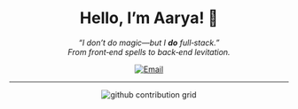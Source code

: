 <h1 align="center">Hello, I’m Aarya! 👋</h1>

<p align="center">
  <em>“I don’t do magic—but I <strong>do</strong> full‑stack.”</em><br>
  <em>From front‑end spells to back‑end levitation.</em>
</p>

<p align="center">
  <a href="www.linkedin.com/in/aaryasoni>
    <img src="https://img.shields.io/badge/LinkedIn‑0077B5?style=flat-square&logo=linkedin&logoColor=white" alt="LinkedIn"/>
  </a>
  <a href="mailto:aarya19204@gmail.com">
    <img src="https://img.shields.io/badge/Email‑D14836?style=flat-square&logo=gmail&logoColor=white" alt="Email"/>
  </a>
</p>

---

<p align="center">
  <img src="https://github.com/aaryasoni/aaryasoni/raw/output/github-contribution-grid-snake.svg" alt="github contribution grid" />
</p>
